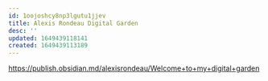 ```yaml
---
id: 1oojoshcy8np3lgutu1jjev
title: Alexis Rondeau Digital Garden
desc: ''
updated: 1649439118141
created: 1649439113189
---
```


https://publish.obsidian.md/alexisrondeau/Welcome+to+my+digital+garden
